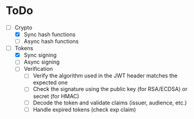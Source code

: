 # ToDo

- [ ] Crypto
  - [x] Sync hash functions
  - [ ] Async hash functions

- [ ] Tokens
  - [x] Sync signing
  - [ ] Async signing
  - [ ] Verification
    - [ ] Verify the algorithm used in the JWT header matches the expected one
    - [ ] Check the signature using the public key (for RSA/ECDSA) or secret (for HMAC)
    - [ ] Decode the token and validate claims (issuer, audience, etc.)
    - [ ] Handle expired tokens (check exp claim)